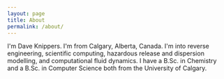 ```yaml
---
layout: page
title: About
permalink: /about/
---
```


I'm Dave Knippers. I'm from Calgary, Alberta, Canada. I'm into reverse engineering, scientific computing, hazardous release and dispersion modelling, and computational fluid dynamics. I have a B.Sc. in Chemistry and a B.Sc. in Computer Science both from the University of Calgary. 
